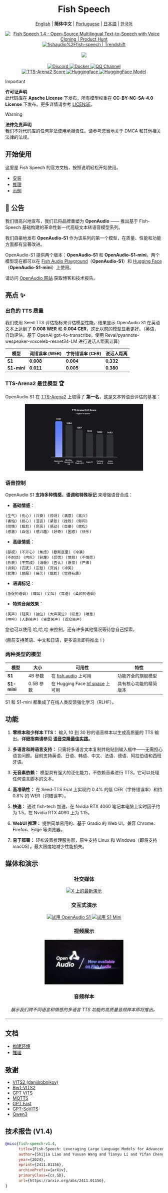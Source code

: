 <div align="center">
<h1>Fish Speech</h1>

[English](../README.md) | **简体中文** | [Portuguese](README.pt-BR.md) | [日本語](README.ja.md) | [한국어](README.ko.md) <br>

<a href="https://www.producthunt.com/posts/fish-speech-1-4?embed=true&utm_source=badge-featured&utm_medium=badge&utm_souce=badge-fish&#0045;speech&#0045;1&#0045;4" target="_blank">
    <img src="https://api.producthunt.com/widgets/embed-image/v1/featured.svg?post_id=488440&theme=light" alt="Fish&#0032;Speech&#0032;1&#0046;4 - Open&#0045;Source&#0032;Multilingual&#0032;Text&#0045;to&#0045;Speech&#0032;with&#0032;Voice&#0032;Cloning | Product Hunt" style="width: 250px; height: 54px;" width="250" height="54" />
</a>
<a href="https://trendshift.io/repositories/7014" target="_blank">
    <img src="https://trendshift.io/api/badge/repositories/7014" alt="fishaudio%2Ffish-speech | Trendshift" style="width: 250px; height: 55px;" width="250" height="55"/>
</a>
<br>
</div>
<br>

<div align="center">
    <img src="https://count.getloli.com/get/@fish-speech?theme=asoul" /><br>
</div>

<br>

<div align="center">
    <a target="_blank" href="https://discord.gg/Es5qTB9BcN">
        <img alt="Discord" src="https://img.shields.io/discord/1214047546020728892?color=%23738ADB&label=Discord&logo=discord&logoColor=white&style=flat-square"/>
    </a>
    <a target="_blank" href="https://hub.docker.com/r/fishaudio/fish-speech">
        <img alt="Docker" src="https://img.shields.io/docker/pulls/fishaudio/fish-speech?style=flat-square&logo=docker"/>
    </a>
    <a target="_blank" href="https://pd.qq.com/s/bwxia254o">
      <img alt="QQ Channel" src="https://img.shields.io/badge/QQ-blue?logo=tencentqq">
    </a>
</div>

<div align="center">
    <a target="_blank" href="https://huggingface.co/spaces/TTS-AGI/TTS-Arena-V2">
      <img alt="TTS-Arena2 Score" src="https://img.shields.io/badge/TTS_Arena2-Rank_%231-gold?style=flat-square&logo=trophy&logoColor=white">
    </a>
    <a target="_blank" href="https://huggingface.co/spaces/fishaudio/fish-speech-1">
        <img alt="Huggingface" src="https://img.shields.io/badge/🤗%20-space%20demo-yellow"/>
    </a>
    <a target="_blank" href="https://huggingface.co/fishaudio/openaudio-s1-mini">
        <img alt="HuggingFace Model" src="https://img.shields.io/badge/🤗%20-models-orange"/>
    </a>
</div>

> [!IMPORTANT]
> **许可证声明**  
> 此代码库在 **Apache License** 下发布，所有模型权重在 **CC-BY-NC-SA-4.0 License** 下发布。更多详情请参考 [LICENSE](../LICENSE)。

> [!WARNING]
> **法律免责声明**  
> 我们不对代码库的任何非法使用承担责任。请参考您当地关于 DMCA 和其他相关法律的法规。

## 开始使用

这里是 Fish Speech 的官方文档，按照说明轻松开始使用。

- [安装](https://speech.fish.audio/zh/install/)
- [推理](https://speech.fish.audio/zh/inference/)
- [示例](https://speech.fish.audio/examples)

## 🎉 公告

我们很高兴地宣布，我们已将品牌重塑为 **OpenAudio** —— 推出基于 Fish-Speech 基础构建的革命性新一代高级文本转语音模型系列。

我们自豪地发布 **OpenAudio-S1** 作为该系列的第一个模型，在质量、性能和功能方面都有显著改进。

OpenAudio-S1 提供两个版本：**OpenAudio-S1** 和 **OpenAudio-S1-mini**。两个模型现在都可以在 [Fish Audio Playground](https://fish.audio)（**OpenAudio-S1**）和 [Hugging Face](https://huggingface.co/fishaudio/openaudio-s1-mini)（**OpenAudio-S1-mini**）上使用。

请访问 [OpenAudio 网站](https://openaudio.com/blogs/s1) 获取博客和技术报告。

## 亮点 ✨

### **出色的 TTS 质量**

我们使用 Seed TTS 评估指标来评估模型性能，结果显示 OpenAudio S1 在英语文本上达到了 **0.008 WER** 和 **0.004 CER**，这比以前的模型显著更好。（英语，自动评估，基于 OpenAI gpt-4o-transcribe，使用 Revai/pyannote-wespeaker-voxceleb-resnet34-LM 进行说话人距离计算）

| 模型 | 词错误率 (WER) | 字符错误率 (CER) | 说话人距离 |
|-------|----------------------|---------------------------|------------------|
| **S1** | **0.008**  | **0.004**  | **0.332** |
| **S1-mini** | **0.011** | **0.005** | **0.380** |

### **TTS-Arena2 最佳模型** 🏆

OpenAudio S1 在 [TTS-Arena2](https://arena.speechcolab.org/) 上取得了 **第一名**，这是文本转语音评估的基准：

<div align="center">
    <img src="assets/Elo.jpg" alt="TTS-Arena2 排名" style="width: 75%;" />
</div>

### **语音控制**
OpenAudio S1 **支持多种情感、语调和特殊标记** 来增强语音合成：

- **基础情感**：
```
(生气) (伤心) (兴奋) (惊讶) (满意) (高兴) 
(害怕) (担心) (沮丧) (紧张) (挫败) (郁闷)
(同情) (尴尬) (厌恶) (感动) (自豪) (放松)
(感激) (自信) (感兴趣) (好奇) (困惑) (快乐)
```

- **高级情感**：
```
(鄙视) (不开心) (焦虑) (歇斯底里) (冷漠) 
(不耐烦) (内疚) (轻蔑) (恐慌) (愤怒) (不情愿)
(热衷) (不赞成) (消极) (否认) (震惊) (严肃)
(讽刺) (安抚) (安慰) (真诚) (冷笑)
(犹豫) (屈服) (痛苦) (尴尬) (觉得有趣)
```

- **语调标记**：
```
(急促的语调) (喊叫) (尖叫) (耳语) (柔和的语调)
```

- **特殊音频效果**：
```
(笑声) (轻笑) (抽泣) (大声哭泣) (叹息) (喘息)
(呻吟) (人群笑声) (背景笑声) (观众笑声)
```

您也可以使用 哈,哈,哈 来控制，还有许多其他情况等待您自己探索。

(目前支持英语、中文和日语，更多语言即将推出！)

### **两种类型的模型**

| 模型 | 大小 | 可用性 | 特性 |
|-------|------|--------------|----------|
| **S1** | 4B 参数 | 在 [fish.audio](https://fish.audio) 上可用 | 功能齐全的旗舰模型 |
| **S1-mini** | 0.5B 参数 | 在 Hugging Face [hf space](https://huggingface.co/spaces/fishaudio/openaudio-s1-mini) 上可用 | 具有核心功能的精简版本 |

S1 和 S1-mini 都集成了在线人类反馈强化学习（RLHF）。
   
   ## **功能**

1. **零样本和少样本 TTS：** 输入 10 到 30 秒的语音样本以生成高质量的 TTS 输出。**详细指南请参见 [语音克隆最佳实践](https://docs.fish.audio/resources/best-practices/voice-cloning)。**

2. **多语言和跨语言支持：** 只需将多语言文本复制并粘贴到输入框中——无需担心语言问题。目前支持英语、日语、韩语、中文、法语、德语、阿拉伯语和西班牙语。

3. **无音素依赖：** 模型具有强大的泛化能力，不依赖音素进行 TTS。它可以处理任何语言脚本的文本。

4. **高准确性：** 在 Seed-TTS Eval 上实现约 0.4% 的低 CER（字符错误率）和约 0.8% 的 WER（词错误率）。

5. **快速：** 通过 fish-tech 加速，在 Nvidia RTX 4060 笔记本电脑上实时因子约为 1:5，在 Nvidia RTX 4090 上为 1:15。

6. **WebUI 推理：** 提供简单易用的、基于 Gradio 的 Web UI，兼容 Chrome、Firefox、Edge 等浏览器。

7. **易于部署：** 轻松设置推理服务器，原生支持 Linux 和 Windows（即将支持 macOS），最大限度地减少性能损失。

## **媒体和演示**

<div align="center">

### **社交媒体**
<a href="https://x.com/FishAudio/status/1929915992299450398" target="_blank">
    <img src="https://img.shields.io/badge/𝕏-Latest_Demo-black?style=for-the-badge&logo=x&logoColor=white" alt="X 上的最新演示" />
</a>

### **交互式演示**
<a href="https://fish.audio" target="_blank">
    <img src="https://img.shields.io/badge/Fish_Audio-Try_OpenAudio_S1-blue?style=for-the-badge" alt="试用 OpenAudio S1" />
</a>
<a href="https://huggingface.co/spaces/fishaudio/openaudio-s1-mini" target="_blank">
    <img src="https://img.shields.io/badge/Hugging_Face-Try_S1_Mini-yellow?style=for-the-badge" alt="试用 S1 Mini" />
</a>

### **视频展示**

<a href="https://www.youtube.com/watch?v=SYuPvd7m06A" target="_blank">
    <img src="../docs/assets/Thumbnail.jpg" alt="OpenAudio S1 Video" style="width: 50%;" />
</a>

### **音频样本**
<div style="margin: 20px 0;">
    <em> 展示我们跨不同语言和情感的多语言 TTS 功能的高质量音频样本即将推出。</em>
</div>

</div>

---

## 文档

- [构建环境](zh/install.md)
- [推理](zh/inference.md)

## 致谢

- [VITS2 (daniilrobnikov)](https://github.com/daniilrobnikov/vits2)
- [Bert-VITS2](https://github.com/fishaudio/Bert-VITS2)
- [GPT VITS](https://github.com/innnky/gpt-vits)
- [MQTTS](https://github.com/b04901014/MQTTS)
- [GPT Fast](https://github.com/pytorch-labs/gpt-fast)
- [GPT-SoVITS](https://github.com/RVC-Boss/GPT-SoVITS)
- [Qwen3](https://github.com/QwenLM/Qwen3)

## 技术报告 (V1.4)
```bibtex
@misc{fish-speech-v1.4,
      title={Fish-Speech: Leveraging Large Language Models for Advanced Multilingual Text-to-Speech Synthesis},
      author={Shijia Liao and Yuxuan Wang and Tianyu Li and Yifan Cheng and Ruoyi Zhang and Rongzhi Zhou and Yijin Xing},
      year={2024},
      eprint={2411.01156},
      archivePrefix={arXiv},
      primaryClass={cs.SD},
      url={https://arxiv.org/abs/2411.01156},
}
```
